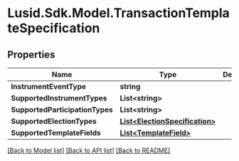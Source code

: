 # Lusid.Sdk.Model.TransactionTemplateSpecification

## Properties

Name | Type | Description | Notes
------------ | ------------- | ------------- | -------------
**InstrumentEventType** | **string** |  | 
**SupportedInstrumentTypes** | **List&lt;string&gt;** |  | 
**SupportedParticipationTypes** | **List&lt;string&gt;** |  | 
**SupportedElectionTypes** | [**List&lt;ElectionSpecification&gt;**](ElectionSpecification.md) |  | 
**SupportedTemplateFields** | [**List&lt;TemplateField&gt;**](TemplateField.md) |  | 

[[Back to Model list]](../README.md#documentation-for-models) [[Back to API list]](../README.md#documentation-for-api-endpoints) [[Back to README]](../README.md)

